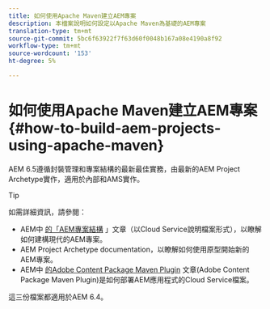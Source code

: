```yaml
---
title: 如何使用Apache Maven建立AEM專案
description: 本檔案說明如何設定以Apache Maven為基礎的AEM專案
translation-type: tm+mt
source-git-commit: 5bc6f63922f7f63d60f0048b167a08e4190a8f92
workflow-type: tm+mt
source-wordcount: '153'
ht-degree: 5%

---
```



# 如何使用Apache Maven建立AEM專案 {#how-to-build-aem-projects-using-apache-maven}

AEM 6.5遵循封裝管理和專案結構的最新最佳實務，由最新的AEM Project Archetype實作，適用於內部和AMS實作。

>[!TIP]
>
>如需詳細資訊，請參閱：
>
>* AEM中 [的「AEM專案結構](https://docs.adobe.com/content/help/zh-Hant/experience-manager-cloud-service/implementing/developing/aem-project-content-package-structure.html) 」文章（以Cloud Service說明檔案形式），以瞭解如何建構現代的AEM專案。
>* AEM Project Archetype [](https://docs.adobe.com/content/help/en/experience-manager-core-components/using/developing/archetype/overview.html) documentation，以瞭解如何使用原型開始新的AEM專案。
>* AEM中 [的Adobe Content Package Maven Plugin](https://experienceleague.adobe.com/docs/experience-manager-cloud-service/implementing/developer-tools/maven-plugin.html?lang=en#developer-tools) 文章(Adobe Content Package Maven Plugin)是如何部署AEM應用程式的Cloud Service檔案。

>
>
這三份檔案都適用於AEM 6.4。

